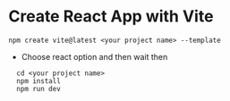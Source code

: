# Create React App with Vite 
```
npm create vite@latest <your project name> --template
```
* Choose react option and then wait then

```
  cd <your project name>
  npm install
  npm run dev
```